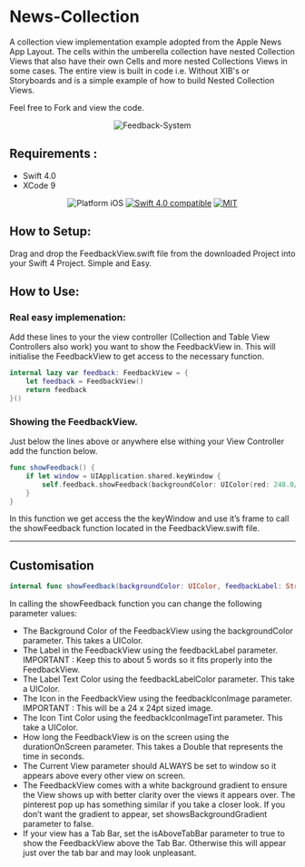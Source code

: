 # News-Collection

A collection view implementation example adopted from the Apple News App Layout. The cells within the umberella collection have nested Collection Views that also have their own Cells and more nested Collections Views in some cases. 
The entire view is built in code i.e. Without XIB's or Storyboards and is a simple example of how to build Nested Collection Views. 

Feel free to Fork and view the code. 
<div align="center">
<img src="https://github.com/mhlangagc/Feedback-System/blob/master/Feedback/ExampleImage.png" alt="Feedback-System"/>
</div>

##  Requirements :

- Swift 4.0
- XCode 9

<p align="center">
<img src="https://img.shields.io/badge/platform-iOS-blue.svg?style=flat" alt="Platform iOS" />
<a href="https://developer.apple.com/swift"><img src="https://img.shields.io/badge/Swift_4.0-compatible-4BC51D.svg?style=flat" alt="Swift 4.0 compatible" /></a>
<a href="http://mit-license.org"><img src="https://img.shields.io/badge/license-MIT-blue.svg?style=flat" alt="MIT" /></a>
</p>


##  How to Setup:

Drag and drop the FeedbackView.swift file from the downloaded Project into your Swift 4 Project. Simple and Easy.


##  How to Use:

### Real easy implemenation:

Add these lines to your the view controller (Collection and Table View  Controllers also work) you want to show the FeedbackView in. This will initialise the FeedbackView to get access to the necessary function.

```swift
internal lazy var feedback: FeedbackView = {
	let feedback = FeedbackView()
	return feedback
}()

```

### Showing the FeedbackView.
Just below the lines above or anywhere else withing your View Controller add the function below. 

```swift
func showFeedback() {
	if let window = UIApplication.shared.keyWindow {
		self.feedback.showFeedback(backgroundColor: UIColor(red: 248.0/255.0, green:  231.0/255.0 ,blue: 28.0/255.0, alpha: 1.0), feedbackLabel: "Hello there", feedbackLabelColor: UIColor(red: 106.0/255.0, green:  99.0/255.0 ,blue: 13.0/255.0, alpha: 1.0), feedbackIconImage: #imageLiteral(resourceName: "haha"), feedbackIconImageTint: UIColor(red: 106.0/255.0, green:  99.0/255.0 ,blue: 13.0/255.0, alpha: 1.0), durationOnScreen: 3.8, currentView: window, showsBackgroundGradient: true, isAboveTabBar: false)
	}
}

```

In this function we get access the the keyWindow  and use it’s frame to call the showFeedback function located in the FeedbackView.swift file.


---

##  Customisation

```swift
internal func showFeedback(backgroundColor: UIColor, feedbackLabel: String, feedbackLabelColor: UIColor, feedbackIconImage: UIImage, feedbackIconImageTint: UIColor, durationOnScreen: Double, currentView: UIView, showsBackgroundGradient: Bool, isAboveTabBar: Bool)

```


In calling the showFeedback function you can change the following parameter values:

* The Background Color of the FeedbackView using the backgroundColor parameter. This takes a UIColor.
* The Label in the FeedbackView using the feedbackLabel parameter. IMPORTANT : Keep this to about 5 words so it fits properly into the FeedbackView.
* The Label Text Color using the feedbackLabelColor parameter. This take a UIColor.
* The Icon in the FeedbackView using the feedbackIconImage parameter. IMPORTANT : This will be a 24 x 24pt sized image.
* The Icon Tint Color using the feedbackIconImageTint parameter. This take a UIColor.
* How long  the FeedbackView is on the screen using the durationOnScreen parameter. This takes a Double that represents the time in seconds.
* The Current View parameter should ALWAYS be set to window so it appears above every other view on screen. 
* The FeedbackView comes with a white background gradient to ensure the View shows up with better clarity over the views it appears over. The pinterest pop up has something similar if you take a closer look. If you don’t want the gradient to appear, set showsBackgroundGradient parameter to false.
* If your view has a Tab Bar, set the isAboveTabBar parameter to true to show the FeedbackView above the Tab Bar. Otherwise this will appear just over the tab bar and may look unpleasant.
